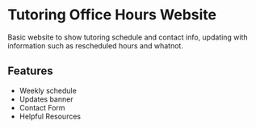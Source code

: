 # Tutoring Office Hours Website

Basic website to show tutoring schedule and contact info, updating with information such as rescheduled hours and whatnot.

## Features

- Weekly schedule
- Updates banner
- Contact Form
- Helpful Resources
